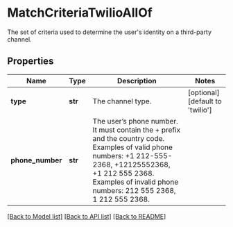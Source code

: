 # MatchCriteriaTwilioAllOf

The set of criteria used to determine the user's identity on a third-party channel.
## Properties
Name | Type | Description | Notes
------------ | ------------- | ------------- | -------------
**type** | **str** | The channel type. | [optional] [default to 'twilio']
**phone_number** | **str** | The user’s phone number. It must contain the + prefix and the country code. Examples of valid phone numbers: +1 212-555-2368, +12125552368, +1 212 555 2368. Examples of invalid phone numbers: 212 555 2368, 1 212 555 2368.  | 

[[Back to Model list]](../README.md#documentation-for-models) [[Back to API list]](../README.md#documentation-for-api-endpoints) [[Back to README]](../README.md)


